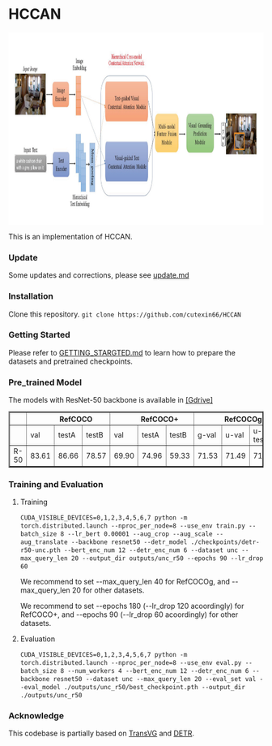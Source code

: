 # HCCAN
<p align="center"> <img src='docs/HCCAN.png' align="center" height="380px"> </p>

This is an implementation of HCCAN.

### Update
Some updates and corrections, please see [update.md](update/update.md)
    

### Installation
Clone this repository.
    ```
    git clone https://github.com/cutexin66/HCCAN
    ```



### Getting Started

Please refer to [GETTING_STARGTED.md](docs/GETTING_STARTED.md) to learn how to prepare the datasets and pretrained checkpoints.

### Pre_trained Model 

The models with ResNet-50 backbone is available in [[Gdrive]](https://drive.google.com/drive/folders/1kj-ySKSjUHfBKUywmkS8tkbXidbteOlz?usp=share_link)

<table border="2">
    <thead>
        <tr>
            <th colspan=1> </th>
            <th colspan=3> &nbsp&nbsp&nbsp&nbsp&nbsp&nbsp&nbsp RefCOCO </th>
            <th colspan=3> &nbsp&nbsp&nbsp&nbsp&nbsp&nbsp&nbsp RefCOCO+</th>
            <th colspan=3> &nbsp&nbsp&nbsp&nbsp&nbsp&nbsp&nbsp RefCOCOg</th>
            <th colspan=2> Flickr30k</th>
        </tr>
    </thead>
    <tbody>
    <tr>    
            <td> </td>
            <td>val</td>
            <td>testA</td>
            <td>testB</td>
            <td>val</td>
            <td>testA</td>
            <td>testB</td>
            <td>g-val</td>
            <td>u-val</td>
            <td>u-test</td>
            <td>test</td>
        </tr>
    </tbody>
    <tbody>
    <tr>
            <td> R-50 </td>
            <td>83.61</td>
            <td>86.66</td>
            <td>78.57</td>
            <td>69.90</td>
            <td>74.96</td>
            <td>59.33</td>
            <td>71.53</td>
            <td>71.49</td>
            <td>71.84</td>
            <td>79.47</td>            
        </tr>
    </tbody>
</table>


### Training and Evaluation

1.  Training
    ```
    CUDA_VISIBLE_DEVICES=0,1,2,3,4,5,6,7 python -m torch.distributed.launch --nproc_per_node=8 --use_env train.py --batch_size 8 --lr_bert 0.00001 --aug_crop --aug_scale --aug_translate --backbone resnet50 --detr_model ./checkpoints/detr-r50-unc.pth --bert_enc_num 12 --detr_enc_num 6 --dataset unc --max_query_len 20 --output_dir outputs/unc_r50 --epochs 90 --lr_drop 60
    ```

    We recommend to set --max_query_len 40 for RefCOCOg, and --max_query_len 20 for other datasets. 
    
    We recommend to set --epochs 180 (--lr_drop 120 acoordingly) for RefCOCO+, and --epochs 90 (--lr_drop 60 acoordingly) for other datasets. 

2.  Evaluation
    ```
    CUDA_VISIBLE_DEVICES=0,1,2,3,4,5,6,7 python -m torch.distributed.launch --nproc_per_node=8 --use_env eval.py --batch_size 8 --num_workers 4 --bert_enc_num 12 --detr_enc_num 6 --backbone resnet50 --dataset unc --max_query_len 20 --eval_set val --eval_model ./outputs/unc_r50/best_checkpoint.pth --output_dir ./outputs/unc_r50
    ```

### Acknowledge
This codebase is partially based on [TransVG](https://github.com/djiajunustc/TransVG) and [DETR](https://github.com/facebookresearch/detr).

